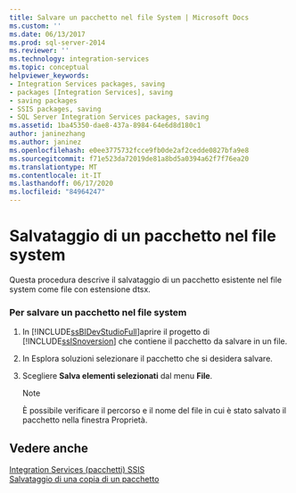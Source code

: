 ```yaml
---
title: Salvare un pacchetto nel file System | Microsoft Docs
ms.custom: ''
ms.date: 06/13/2017
ms.prod: sql-server-2014
ms.reviewer: ''
ms.technology: integration-services
ms.topic: conceptual
helpviewer_keywords:
- Integration Services packages, saving
- packages [Integration Services], saving
- saving packages
- SSIS packages, saving
- SQL Server Integration Services packages, saving
ms.assetid: 1ba45350-dae8-437a-8984-64e6d8d180c1
author: janinezhang
ms.author: janinez
ms.openlocfilehash: e0ee3775732fcce9fb0de2af2cedde0827bfa9e8
ms.sourcegitcommit: f71e523da72019de81a8bd5a0394a62f7f76ea20
ms.translationtype: MT
ms.contentlocale: it-IT
ms.lasthandoff: 06/17/2020
ms.locfileid: "84964247"
---
```

# <a name="save-a-package-to-the-file-system"></a>Salvataggio di un pacchetto nel file system
  Questa procedura descrive il salvataggio di un pacchetto esistente nel file system come file con estensione dtsx.  
  
### <a name="to-save-a-package-to-the-file-system"></a>Per salvare un pacchetto nel file system  
  
1.  In [!INCLUDE[ssBIDevStudioFull](../includes/ssbidevstudiofull-md.md)]aprire il progetto di [!INCLUDE[ssISnoversion](../includes/ssisnoversion-md.md)] che contiene il pacchetto da salvare in un file.  
  
2.  In Esplora soluzioni selezionare il pacchetto che si desidera salvare.  
  
3.  Scegliere **Salva elementi selezionati** dal menu **File**.  
  
    > [!NOTE]  
    >  È possibile verificare il percorso e il nome del file in cui è stato salvato il pacchetto nella finestra Proprietà.  
  
## <a name="see-also"></a>Vedere anche  
 [Integration Services &#40;pacchetti&#41; SSIS](../../2014/integration-services/integration-services-ssis-packages.md)   
 [Salvataggio di una copia di un pacchetto](../../2014/integration-services/save-a-copy-of-a-package.md)  
  
  
